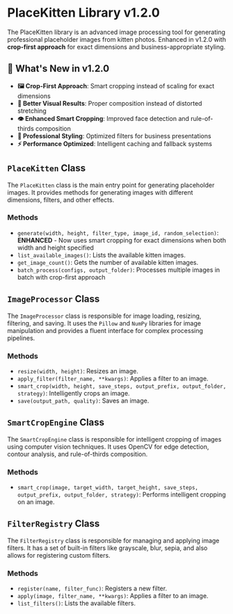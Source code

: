 # PlaceKitten Library v1.2.0

The PlaceKitten library is an advanced image processing tool for generating professional placeholder images from kitten photos. Enhanced in v1.2.0 with **crop-first approach** for exact dimensions and business-appropriate styling.

## 🎉 What's New in v1.2.0

*   **🖼️ Crop-First Approach**: Smart cropping instead of scaling for exact dimensions
*   **🎯 Better Visual Results**: Proper composition instead of distorted stretching
*   **👁️ Enhanced Smart Cropping**: Improved face detection and rule-of-thirds composition
*   **🎨 Professional Styling**: Optimized filters for business presentations
*   **⚡ Performance Optimized**: Intelligent caching and fallback systems

## `PlaceKitten` Class

The `PlaceKitten` class is the main entry point for generating placeholder images. It provides methods for generating images with different dimensions, filters, and other effects.

### Methods

*   `generate(width, height, filter_type, image_id, random_selection)`: **ENHANCED** - Now uses smart cropping for exact dimensions when both width and height specified
*   `list_available_images()`: Lists the available kitten images.
*   `get_image_count()`: Gets the number of available kitten images.
*   `batch_process(configs, output_folder)`: Processes multiple images in batch with crop-first approach

## `ImageProcessor` Class

The `ImageProcessor` class is responsible for image loading, resizing, filtering, and saving. It uses the `Pillow` and `NumPy` libraries for image manipulation and provides a fluent interface for complex processing pipelines.

### Methods

*   `resize(width, height)`: Resizes an image.
*   `apply_filter(filter_name, **kwargs)`: Applies a filter to an image.
*   `smart_crop(width, height, save_steps, output_prefix, output_folder, strategy)`: Intelligently crops an image.
*   `save(output_path, quality)`: Saves an image.

## `SmartCropEngine` Class

The `SmartCropEngine` class is responsible for intelligent cropping of images using computer vision techniques. It uses OpenCV for edge detection, contour analysis, and rule-of-thirds composition.

### Methods

*   `smart_crop(image, target_width, target_height, save_steps, output_prefix, output_folder, strategy)`: Performs intelligent cropping on an image.

## `FilterRegistry` Class

The `FilterRegistry` class is responsible for managing and applying image filters. It has a set of built-in filters like grayscale, blur, sepia, and also allows for registering custom filters.

### Methods

*   `register(name, filter_func)`: Registers a new filter.
*   `apply(image, filter_name, **kwargs)`: Applies a filter to an image.
*   `list_filters()`: Lists the available filters.
